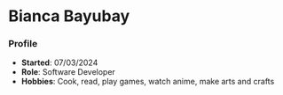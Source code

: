 # Bianca Bayubay

### Profile
- **Started**: 07/03/2024
- **Role**: Software Developer
- **Hobbies**: Cook, read, play games, watch anime, make arts and crafts

